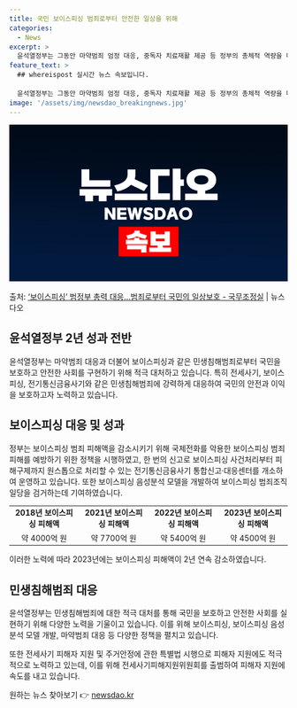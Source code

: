 ```yaml
---
title: 국민 보이스피싱 범죄로부터 안전한 일상을 위해
categories:
  - News
excerpt: >
  윤석열정부는 그동안 마약범죄 엄정 대응, 중독자 치료재활 제공 등 정부의 총체적 역량을 마약범죄 대응에 집중…
feature_text: >
  ## whereispost 실시간 뉴스 속보입니다.

  윤석열정부는 그동안 마약범죄 엄정 대응, 중독자 치료재활 제공 등 정부의 총체적 역량을 마약범죄 대응에 집중…
image: '/assets/img/newsdao_breakingnews.jpg'
---
```


![뉴스다오 속보](/assets/img/newsdao_breakingnews.jpg)

<p>출처: <a href="https://newsdao.kr/3901" rel="dofollow">‘보이스피싱’ 범정부 총력 대응…범죄로부터 국민의 일상보호 - 국무조정실</a> | 뉴스다오</p>

<h2 data-ke-size="size26">윤석열정부 2년 성과 전반</h2>
<p data-ke-size="size16">윤석열정부는 마약범죄 대응과 더불어 보이스피싱과 같은 민생침해범죄로부터 국민을 보호하고 안전한 사회를 구현하기 위해 적극 대처하고 있습니다. 특히 전세사기, 보이스피싱, 전기통신금융사기와 같은 민생침해범죄에 강력하게 대응하여 국민의 안전과 이익을 보호하고자 노력하고 있습니다.</p>

<h2 data-ke-size="size26">보이스피싱 대응 및 성과</h2>
<p data-ke-size="size16">정부는 보이스피싱 범죄 피해액을 감소시키기 위해 국제전화를 악용한 보이스피싱 범죄 피해를 예방하기 위한 정책을 시행하였고, 한 번의 신고로 보이스피싱 사건처리부터 피해구제까지 원스톱으로 처리할 수 있는 전기통신금융사기 통합신고·대응센터를 개소하여 운영하고 있습니다. 또한 보이스피싱 음성분석 모델을 개발하여 보이스피싱 범죄조직 일당을 검거하는데 기여하였습니다.</p>

<table>
	<tr>
		<td style="text-align: center; height: 17px;"><b>2018년 보이스피싱 피해액</b></td>
		<td style="text-align: center; height: 17px;"><b>2021년 보이스피싱 피해액</b></td>
		<td style="text-align: center; height: 17px;"><b>2022년 보이스피싱 피해액</b></td>
		<td style="text-align: center; height: 17px;"><b>2023년 보이스피싱 피해액</b></td>
	</tr>
	<tr>
		<td style="text-align: center; height: 17px;">약 4000억 원</td>
		<td style="text-align: center; height: 17px;">약 7700억 원</td>
		<td style="text-align: center; height: 17px;">약 5400억 원</td>
		<td style="text-align: center; height: 17px;">약 4500억 원</td>
	</tr>
</table>

<p data-ke-size="size16">이러한 노력에 따라 2023년에는 보이스피싱 피해액이 2년 연속 감소하였습니다.</p>

<h2 data-ke-size="size26">민생침해범죄 대응</h2>
<p data-ke-size="size16">윤석열정부는 민생침해범죄에 대한 적극 대처를 통해 국민을 보호하고 안전한 사회를 실현하기 위해 다양한 노력을 기울이고 있습니다. 이를 위해 보이스피싱, 보이스피싱 음성분석 모델 개발, 마약범죄 대응 등 다양한 정책을 펼치고 있습니다.</p>

<p data-ke-size="size16">또한 전세사기 피해자 지원 및 주거안정에 관한 특별법 시행으로 피해자 지원에도 적극적으로 노력하고 있는데, 이를 위해 전세사기피해지원위원회를 출범하여 피해자 지원에 속도를 내고 있습니다.</p>
  

원하는 뉴스 찾아보기 👉 <a href="https://newsdao.kr" rel="dofollow">newsdao.kr</a>


